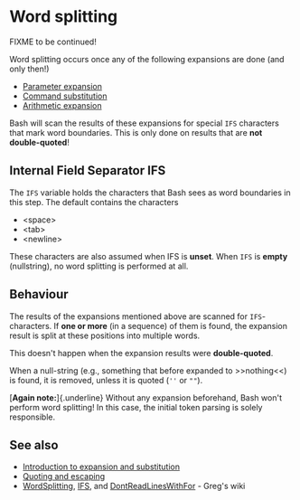 # Word splitting

FIXME to be continued!

Word splitting occurs once any of the following expansions are done (and
only then!)

-   [Parameter expansion](../../syntax/pe.md)
-   [Command substitution](../../syntax/expansion/cmdsubst.md)
-   [Arithmetic expansion](../../syntax/expansion/arith.md)

Bash will scan the results of these expansions for special `IFS`
characters that mark word boundaries. This is only done on results that
are **not double-quoted**!

## Internal Field Separator IFS

The `IFS` variable holds the characters that Bash sees as word
boundaries in this step. The default contains the characters

-   \<space\>
-   \<tab\>
-   \<newline\>

These characters are also assumed when IFS is **unset**. When `IFS` is
**empty** (nullstring), no word splitting is performed at all.

## Behaviour

The results of the expansions mentioned above are scanned for
`IFS`-characters. If **one or more** (in a sequence) of them is found,
the expansion result is split at these positions into multiple words.

This doesn't happen when the expansion results were **double-quoted**.

When a null-string (e.g., something that before expanded to
\>\>nothing\<\<) is found, it is removed, unless it is quoted (`''` or
`""`).

[**Again note:**]{.underline} Without any expansion beforehand, Bash
won't perform word splitting! In this case, the initial token parsing
is solely responsible.

## See also

-   [Introduction to expansion and
    substitution](../../syntax/expansion/intro.md)
-   [Quoting and escaping](../../syntax/quoting.md)
-   [WordSplitting](http://mywiki.wooledge.org/WordSplitting),
    [IFS](http://mywiki.wooledge.org/IFS), and
    [DontReadLinesWithFor](http://mywiki.wooledge.org/DontReadLinesWithFor) -
    Greg's wiki
